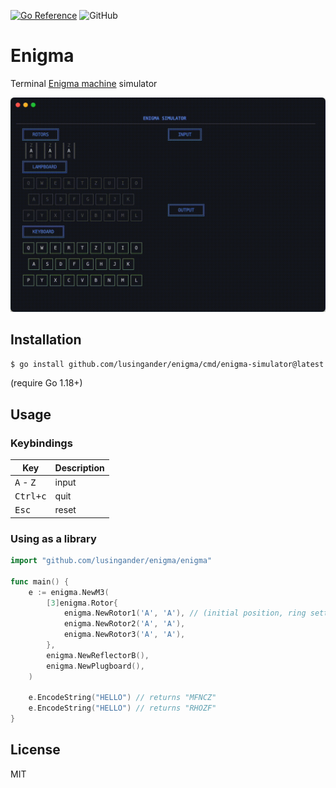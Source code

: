 [![Go Reference](https://pkg.go.dev/badge/github.com/lusingander/enigma.svg)](https://pkg.go.dev/github.com/lusingander/enigma)
![GitHub](https://img.shields.io/github/license/lusingander/enigma)

# Enigma

Terminal [Enigma machine](https://en.wikipedia.org/wiki/Enigma_machine) simulator

<img src="./resource/image.gif" width=800>

## Installation

`$ go install github.com/lusingander/enigma/cmd/enigma-simulator@latest`

(require Go 1.18+)

## Usage

### Keybindings

|Key|Description|
|-|-|
|<kbd>A</kbd> - <kbd>Z</kbd>|input|
|<kbd>Ctrl+c</kbd>|quit|
|<kbd>Esc</kbd>|reset|

### Using as a library

```go
import "github.com/lusingander/enigma/enigma"

func main() {
    e := enigma.NewM3(
        [3]enigma.Rotor{
            enigma.NewRotor1('A', 'A'), // (initial position, ring setting)
            enigma.NewRotor2('A', 'A'),
            enigma.NewRotor3('A', 'A'),
        },
        enigma.NewReflectorB(),
        enigma.NewPlugboard(),
    )

    e.EncodeString("HELLO") // returns "MFNCZ"
    e.EncodeString("HELLO") // returns "RHOZF"
}
```

## License

MIT
